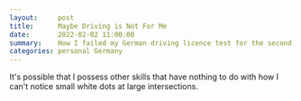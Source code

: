 ```yaml
---
layout:     post
title:      Maybe Driving is Not For Me
date:       2022-02-02 11:00:00
summary:    How I failed my German driving licence test for the second time.
categories: personal Germany
---
```


It's possible that I possess other skills that have nothing to do with how I can't notice small white dots at large intersections. 
